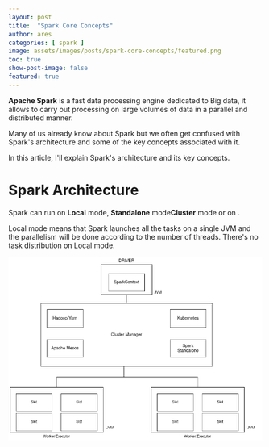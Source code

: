 ```yaml
---
layout: post
title:  "Spark Core Concepts"
author: ares
categories: [ spark ]
image: assets/images/posts/spark-core-concepts/featured.png
toc: true
show-post-image: false
featured: true
---
```

**Apache Spark** is a fast data processing engine dedicated to Big data, it allows to carry out processing on large 
volumes of data in a parallel and distributed manner.

Many of us already know about Spark but we often get confused with Spark's architecture and some of the 
key concepts associated with it.

In this article, I'll explain Spark's architecture and its key concepts.

# Spark Architecture
Spark can run on **Local** mode,  **Standalone** mode**Cluster** mode or on .

Local mode means that Spark launches all the tasks on a single JVM and the parallelism will be done according 
to the number of threads. There's no task distribution on Local mode.

![Spark Architecture](../assets/images/posts/spark-core-concepts/spark-architecture.png "zz")